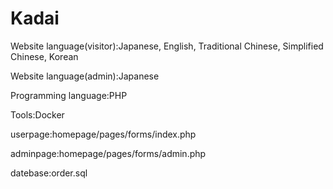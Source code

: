 # Kadai

Website language(visitor):Japanese, English, Traditional Chinese, Simplified Chinese, Korean

Website language(admin):Japanese

Programming language:PHP

Tools:Docker

userpage:homepage/pages/forms/index.php

adminpage:homepage/pages/forms/admin.php

datebase:order.sql
